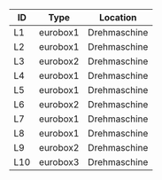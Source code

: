 | ID   |    Type    |   Location      |
|------|------------|-----------------|
|  L1  | eurobox1   |   Drehmaschine  |
|  L2  | eurobox1   |   Drehmaschine   |
|  L3  | eurobox2   |   Drehmaschine   |
|  L4  | eurobox1   |   Drehmaschine   |
|  L5  | eurobox1   |   Drehmaschine   |
|  L6  | eurobox2   |   Drehmaschine   |
|  L7  | eurobox1   |   Drehmaschine   |
|  L8  | eurobox1   |   Drehmaschine   |
|  L9  | eurobox2   |   Drehmaschine   |
|  L10 | eurobox3   |   Drehmaschine   |

